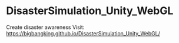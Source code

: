 # DisasterSimulation_Unity_WebGL
 Create disaster awareness
 Visit: https://bigbangking.github.io/DisasterSimulation_Unity_WebGL/
